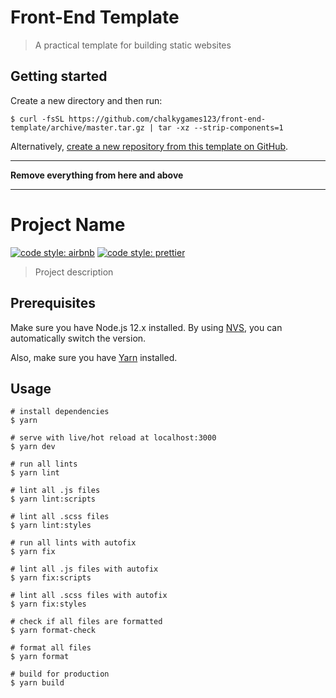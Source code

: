 # Front-End Template

> A practical template for building static websites

## Getting started

Create a new directory and then run:

```shell
$ curl -fsSL https://github.com/chalkygames123/front-end-template/archive/master.tar.gz | tar -xz --strip-components=1
```

Alternatively, [create a new repository from this template on GitHub](https://github.com/chalkygames123/front-end-template/generate).

---

**Remove everything from here and above**

---

# Project Name

[![code style: airbnb](https://badgen.net/badge/code%20style/airbnb/ff5a5f?icon=airbnb)](https://github.com/airbnb/javascript)
[![code style: prettier](https://img.shields.io/badge/code_style-prettier-ff69b4.svg)](https://github.com/prettier/prettier)

> Project description

## Prerequisites

Make sure you have Node.js 12.x installed. By using [NVS](https://github.com/jasongin/nvs), you can automatically switch the version.

Also, make sure you have [Yarn](https://yarnpkg.com) installed.

## Usage

```shell
# install dependencies
$ yarn

# serve with live/hot reload at localhost:3000
$ yarn dev

# run all lints
$ yarn lint

# lint all .js files
$ yarn lint:scripts

# lint all .scss files
$ yarn lint:styles

# run all lints with autofix
$ yarn fix

# lint all .js files with autofix
$ yarn fix:scripts

# lint all .scss files with autofix
$ yarn fix:styles

# check if all files are formatted
$ yarn format-check

# format all files
$ yarn format

# build for production
$ yarn build
```
